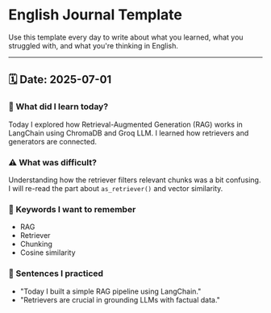 # English Journal Template
<!-- Nhật ký luyện viết tiếng Anh hằng ngày -->
Use this template every day to write about what you learned, what you struggled with, and what you're thinking in English.

---

## 🗓 Date: 2025-07-01

### 📌 What did I learn today?
Today I explored how Retrieval-Augmented Generation (RAG) works in LangChain using ChromaDB and Groq LLM. I learned how retrievers and generators are connected.

### ⚠️ What was difficult?
Understanding how the retriever filters relevant chunks was a bit confusing. I will re-read the part about `as_retriever()` and vector similarity.

### 🧠 Keywords I want to remember
- RAG
- Retriever
- Chunking
- Cosine similarity

### 📝 Sentences I practiced
- "Today I built a simple RAG pipeline using LangChain."
- "Retrievers are crucial in grounding LLMs with factual data."
